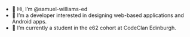 - 👋 Hi, I’m @samuel-williams-ed
- 👀 I’m a developer interested in designing web-based applications and Android apps.
- 🌱 I’m currently a student in the e62 cohort at CodeClan Edinburgh. 



<!---
- 💞️ I’m looking to collaborate on 
- 📫 How to reach me ...
samuel-williams-ed/samuel-williams-ed is a ✨ special ✨ repository because its `README.md` (this file) appears on your GitHub profile.
You can click the Preview link to take a look at your changes.
--->
